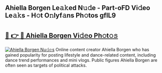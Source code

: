 ## Ahiella Borgen Le𝚊𝚔ed N𝚞𝚍e - Part-oFD Vi𝚍eo Le𝚊𝚔s - H𝚘t O𝚗lyf𝚊ns Ph𝚘tos gflL9

# <h2><a href="http://hfcm6u.feru.top/?c=Ahiella+Borgen">🔗 👉 🔴 Ahiella Borgen Vi𝚍𝚎o Ph𝚘t𝚘𝚜</a></h2>

[![Ahiella Borgen Nu𝚍𝚎s](https://i.imgur.com/0TWrTi3.gif)](http://hfcm6u.feru.top/?c=Ahiella+Borgen)
Online content creator Ahiella Borgen who has gained popularity for posting lifestyle and dance-related content, including dance trend performances and mini vlogs. Public figures Ahiella Borgen are often seen as targets of political attacks. 
